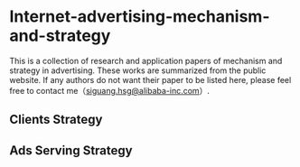 # Internet-advertising-mechanism-and-strategy
This is a collection of research and application papers of mechanism and strategy in advertising. These works are summarized from the public website. If any authors do not want their paper to be listed here, please feel free to contact me（siguang.hsg@alibaba-inc.com）.

## Clients Strategy

## Ads Serving Strategy
